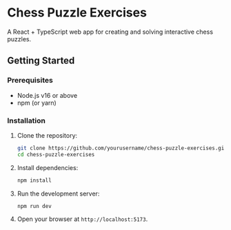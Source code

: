 # Chess Puzzle Exercises

A React + TypeScript web app for creating and solving interactive chess puzzles.

## Getting Started

### Prerequisites

- Node.js v16 or above
- npm (or yarn)

### Installation

1. Clone the repository:
   ```bash
   git clone https://github.com/yourusername/chess-puzzle-exercises.git
   cd chess-puzzle-exercises
   ```
2. Install dependencies:
   ```bash
   npm install
   ```
3. Run the development server:
   ```bash
   npm run dev
   ```
4. Open your browser at `http://localhost:5173`.
